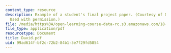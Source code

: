```yaml
---
content_type: resource
description: Example of a student's final project paper. (Courtesy of David Glasser.
  Used with permission.)
file: /media/https%3A/open-learning-course-data-rc.s3.amazonaws.com/18-994-seminar-in-geometry-fall-2004/99ad614fbf2c72b284b15e7f29fd5854_David.pdf
file_type: application/pdf
resourcetype: Document
title: David.pdf
uid: 99ad614f-bf2c-72b2-84b1-5e7f29fd5854
---
```

